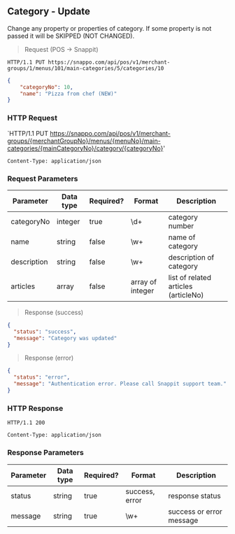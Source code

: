 ## Category - Update 

Change any property or properties of category.
If some property is not passed it will be SKIPPED (NOT CHANGED).

> Request (POS -> Snappit)

```
HTTP/1.1 PUT https://snappo.com/api/pos/v1/merchant-groups/1/menus/101/main-categories/5/categories/10
```

```json
{
    "categoryNo": 10,
    "name": "Pizza from chef (NEW)"
}
```

### HTTP Request

`HTTP/1.1 PUT https://snappo.com/api/pos/v1/merchant-groups/{merchantGroupNo}/menus/{menuNo}/main-categories/{mainCategoryNo}/category/{categoryNo}'

`Content-Type: application/json`

### Request Parameters

Parameter | Data type | Required? | Format | Description
--------- | --------- | --------- | ------ | -----------
categoryNo | integer | true | \d+ | category number
name | string | false | \w+ | name of category
description | string | false | \w+ | description of category
articles | array | false | array of integer | list of related articles (articleNo)


> Response (success)

```json
{
  "status": "success",
  "message": "Category was updated"
}
```

> Response (error)

```json
{
  "status": "error",
  "message": "Authentication error. Please call Snappit support team."
}
```

### HTTP Response

`HTTP/1.1 200`

`Content-Type: application/json`

### Response Parameters

Parameter | Data type | Required? | Format | Description
--------- | --------- | --------- | ------ | -----------
status | string | true | success, error | response status
message | string | true | \w+ | success or error message
